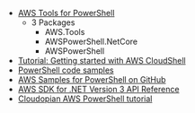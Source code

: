 * [AWS Tools for PowerShell](https://docs.aws.amazon.com/powershell/latest/userguide/pstools-welcome.html)
  * 3 Packages
    * AWS.Tools
    * AWSPowerShell.NetCore
    * AWSPowerShell
* [Tutorial: Getting started with AWS CloudShell](https://docs.aws.amazon.com/cloudshell/latest/userguide/getting-started.html)
* [PowerShell code samples](https://aws.amazon.com/developer/language/net/code-samples/powershell-code-samples/)
* [AWS Samples for PowerShell on GitHub](https://github.com/aws-samples?q=&type=&language=powershell&sort=)
* [AWS SDK for .NET Version 3 API Reference](https://docs.aws.amazon.com/sdkfornet/v3/apidocs/)
* [Cloudopian AWS PowerShell tutorial](https://cloudopian.com/blog/aws-powershell-tutorial/)